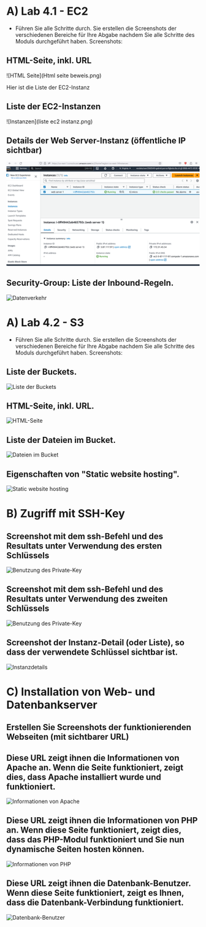 # A) Lab 4.1 - EC2

- Führen Sie alle Schritte durch. Sie erstellen die Screenshots der verschiedenen Bereiche für Ihre
Abgabe nachdem Sie alle Schritte des Moduls durchgeführt haben. Screenshots:

## HTML-Seite, inkl. URL

![HTML Seite](Html seite beweis.png)

Hier ist die Liste der EC2-Instanz

## Liste der EC2-Instanzen

![Instanzen](liste ec2 instanz.png)

## Details der Web Server-Instanz (öffentliche IP sichtbar)

![Details](KN02t.png)

## Security-Group: Liste der Inbound-Regeln.

![Datenverkehr](Fotos_4.1/KN02_eingehender-Datenverkehr.JPG)

# A) Lab 4.2 - S3

- Führen Sie alle Schritte durch. Sie erstellen die Screenshots der verschiedenen Bereiche für Ihre
Abgabe nachdem Sie alle Schritte des Moduls durchgeführt haben. Screenshots:

## Liste der Buckets.

![Liste der Buckets](Fotos_4.2/KN02_Bucketliste.JPG)

## HTML-Seite, inkl. URL.

![HTML-Seite](Fotos_4.2/KN02_HTML-Seite.JPG)

## Liste der Dateien im Bucket.

![Dateien im Bucket](Fotos_4.2/KN02_HTML.JPG)

## Eigenschaften von "Static website hosting".

![Static website hosting](Fotos_4.2/KN02_statische-Website.JPG)


# B) Zugriff mit SSH-Key

## Screenshot mit dem ssh-Befehl und des Resultats unter Verwendung des ersten Schlüssels

![Benutzung des Private-Key](Fotos_B/KN02_key1.JPG)

## Screenshot mit dem ssh-Befehl und des Resultats unter Verwendung des zweiten Schlüssels

![Benutzung des Private-Key](Fotos_B/KN02_key2.JPG)

## Screenshot der Instanz-Detail (oder Liste), so dass der verwendete Schlüssel sichtbar ist.

![Instanzdetails](Fotos_B/KN02_Instanz-Detail.JPG)

# C) Installation von Web- und Datenbankserver

## Erstellen Sie Screenshots der funktionierenden Webseiten (mit sichtbarer URL)

## Diese URL zeigt ihnen die Informationen von Apache an. Wenn die Seite funktioniert, zeigt dies, dass Apache installiert wurde und funktioniert.

![Informationen von Apache](Fotos_C/KN02_Informationen-Apache.JPG)

## Diese URL zeigt ihnen die Informationen von PHP an. Wenn diese Seite funktioniert, zeigt dies, dass das PHP-Modul funktioniert und Sie nun dynamische Seiten hosten können.

![Informationen von PHP](Fotos_C/KN02_Informationen-PHP.JPG)

## Diese URL zeigt ihnen die Datenbank-Benutzer. Wenn diese Seite funktioniert, zeigt es Ihnen, dass die Datenbank-Verbindung funktioniert.

![Datenbank-Benutzer](Fotos_C/KN02_Datenbank-Benutzer.JPG)
